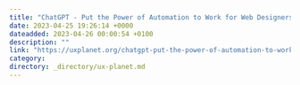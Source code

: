 ```yaml
---
title: "ChatGPT - Put the Power of Automation to Work for Web Designers"
date: 2023-04-25 19:26:14 +0000
dateadded: 2023-04-26 00:00:54 +0100
description: ""
link: "https://uxplanet.org/chatgpt-put-the-power-of-automation-to-work-for-web-designers-4c2e287b34ae?source=rss----819cc2aaeee0---4"
category:
directory: _directory/ux-planet.md
---
```

